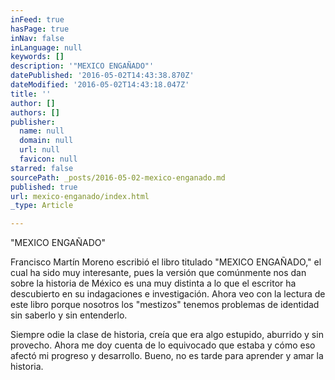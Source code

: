 ```yaml
---
inFeed: true
hasPage: true
inNav: false
inLanguage: null
keywords: []
description: '"MEXICO ENGAÑADO"'
datePublished: '2016-05-02T14:43:38.870Z'
dateModified: '2016-05-02T14:43:18.047Z'
title: ''
author: []
authors: []
publisher:
  name: null
  domain: null
  url: null
  favicon: null
starred: false
sourcePath: _posts/2016-05-02-mexico-enganado.md
published: true
url: mexico-enganado/index.html
_type: Article

---
```

"MEXICO ENGAÑADO"

Francisco Martín Moreno escribió el libro titulado "MEXICO ENGAÑADO," el cual ha sido muy interesante, pues la versión que comúnmente nos dan sobre la historia de México es una muy distinta a lo que el escritor ha descubierto en su indagaciones e investigación. Ahora veo con la lectura de este libro porque nosotros los "mestizos" tenemos problemas de identidad sin saberlo y sin entenderlo. 

Siempre odie la clase de historia, creía que era algo estupido, aburrido y sin provecho. Ahora me doy cuenta de lo equivocado que estaba y cómo eso afectó mi progreso y desarrollo. Bueno, no es tarde para aprender y amar la historia.